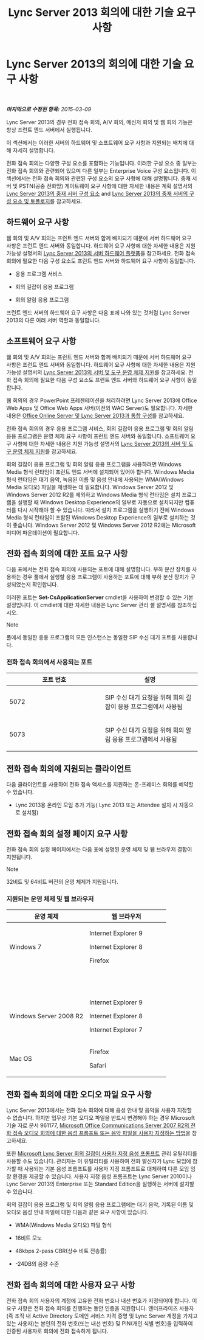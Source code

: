 ﻿---
title: Lync Server 2013 회의에 대한 기술 요구 사항
TOCTitle: 회의에 대한 기술 요구 사항
ms:assetid: 3c0d89e1-53e6-46d7-bf8c-491260b292ea
ms:mtpsurl: https://technet.microsoft.com/ko-kr/library/Gg425889(v=OCS.15)
ms:contentKeyID: 49303376
ms.date: 08/10/2015
mtps_version: v=OCS.15
ms.translationtype: HT
---

# Lync Server 2013의 회의에 대한 기술 요구 사항

 

_**마지막으로 수정된 항목:** 2015-03-09_

Lync Server 2013의 경우 전화 접속 회의, A/V 회의, 메신저 회의 및 웹 회의 기능은 항상 프런트 엔드 서버에서 실행됩니다.

이 섹션에서는 이러한 서버의 하드웨어 및 소프트웨어 요구 사항과 지원되는 배치에 대해 자세히 설명합니다.

전화 접속 회의는 다양한 구성 요소를 포함하는 기능입니다. 이러한 구성 요소 중 일부는 전화 접속 회의와 관련되어 있으며 다른 일부는 Enterprise Voice 구성 요소입니다. 이 섹션에서는 전화 접속 회의와 관련된 구성 요소의 요구 사항에 대해 설명합니다. 중재 서버 및 PSTN(공중 전화망) 게이트웨이 요구 사항에 대한 자세한 내용은 계획 설명서의 [Lync Server 2013의 중재 서버 구성 요소](lync-server-2013-mediation-server-component.md) and [Lync Server 2013의 중재 서버의 구성 요소 및 토폴로지](lync-server-2013-components-and-topologies-for-mediation-server.md)를 참고하세요.

## 하드웨어 요구 사항

웹 회의 및 A/V 회의는 프런트 엔드 서버와 함께 배치되기 때문에 서버 하드웨어 요구 사항은 프런트 엔드 서버와 동일합니다. 하드웨어 요구 사항에 대한 자세한 내용은 지원 가능성 설명서의 [Lync Server 2013의 서버 하드웨어 플랫폼](lync-server-2013-server-hardware-platforms.md)을 참고하세요. 전화 접속 회의에 필요한 다음 구성 요소도 프런트 엔드 서버와 하드웨어 요구 사항이 동일합니다.

  - 응용 프로그램 서비스

  - 회의 길잡이 응용 프로그램

  - 회의 알림 응용 프로그램

프런트 엔드 서버의 하드웨어 요구 사항은 다음 표에 나와 있는 것처럼 Lync Server 2013의 다른 여러 서버 역할과 동일합니다.

## 소프트웨어 요구 사항

웹 회의 및 A/V 회의는 프런트 엔드 서버와 함께 배치되기 때문에 서버 하드웨어 요구 사항은 프런트 엔드 서버와 동일합니다. 하드웨어 요구 사항에 대한 자세한 내용은 지원 가능성 설명서의 [Lync Server 2013의 서버 및 도구 운영 체제 지원](lync-server-2013-server-and-tools-operating-system-support.md)를 참고하세요. 전화 접속 회의에 필요한 다음 구성 요소도 프런트 엔드 서버와 하드웨어 요구 사항이 동일합니다.

웹 회의의 경우 PowerPoint 프레젠테이션을 처리하려면 Lync Server 2013에 Office Web Apps 및 Office Web Apps 서버(이전의 WAC Server)도 필요합니다. 자세한 내용은 [Office Online Server 및 Lync Server 2013과 통합 구성](lync-server-2013-enabling-office-web-apps-server-and-lync-server-2013.md)를 참고하세요.

전화 접속 회의의 경우 응용 프로그램 서비스, 회의 길잡이 응용 프로그램 및 회의 알림 응용 프로그램은 운영 체제 요구 사항이 프런트 엔드 서버와 동일합니다. 소프트웨어 요구 사항에 대한 자세한 내용은 지원 가능성 설명서의 [Lync Server 2013의 서버 및 도구 운영 체제 지원](lync-server-2013-server-and-tools-operating-system-support.md)를 참고하세요.

회의 길잡이 응용 프로그램 및 회의 알림 응용 프로그램을 사용하려면 Windows Media 형식 런타임이 프런트 엔드 서버에 설치되어 있어야 합니다. Windows Media 형식 런타임은 대기 음악, 녹음된 이름 및 음성 안내에 사용되는 WMA(Windows Media 오디오) 파일을 재생하는 데 필요합니다. Windows Server 2012 및 Windows Server 2012 R2를 제외하고 Windows Media 형식 런타임은 설치 프로그램을 실행할 때 Windows Desktop Experience의 일부로 자동으로 설치되지만 컴퓨터를 다시 시작해야 할 수 있습니다. 따라서 설치 프로그램을 실행하기 전에 Windows Media 형식 런타임이 포함된 Windows Desktop Experience의 일부로 설치하는 것이 좋습니다. Windows Server 2012 및 Windows Server 2012 R2에는 Microsoft 미디어 파운데이션이 필요합니다.

## 전화 접속 회의에 대한 포트 요구 사항

다음 표에서는 전화 접속 회의에 사용되는 포트에 대해 설명합니다. 부하 분산 장치를 사용하는 경우 풀에서 실행할 응용 프로그램이 사용하는 포트에 대해 부하 분산 장치가 구성되었는지 확인합니다.

이러한 포트는 **Set-CsApplicationServer** cmdlet을 사용하여 변경할 수 있는 기본 설정입니다. 이 cmdlet에 대한 자세한 내용은 Lync Server 관리 셸 설명서를 참조하십시오.


> [!NOTE]
> 풀에서 동일한 응용 프로그램의 모든 인스턴스는 동일한 SIP 수신 대기 포트를 사용합니다.



### 전화 접속 회의에서 사용되는 포트

<table>
<colgroup>
<col style="width: 50%" />
<col style="width: 50%" />
</colgroup>
<thead>
<tr class="header">
<th>포트 번호</th>
<th>설명</th>
</tr>
</thead>
<tbody>
<tr class="odd">
<td><p>5072</p></td>
<td><p>SIP 수신 대기 요청을 위해 회의 길잡이 응용 프로그램에서 사용됨</p></td>
</tr>
<tr class="even">
<td><p>5073</p></td>
<td><p>SIP 수신 대기 요청을 위해 회의 알림 응용 프로그램에서 사용됨</p></td>
</tr>
</tbody>
</table>


## 전화 접속 회의에 지원되는 클라이언트

다음 클라이언트를 사용하여 전화 접속 액세스를 지원하는 온-프레미스 회의를 예약할 수 있습니다.

  - Lync 2013용 온라인 모임 추가 기능( Lync 2013 또는 Attendee 설치 시 자동으로 설치됨)

## 전화 접속 회의 설정 페이지 요구 사항

전화 접속 회의 설정 페이지에서는 다음 표에 설명된 운영 체제 및 웹 브라우저 결합이 지원됩니다.


> [!NOTE]
> 32비트 및 64비트 버전의 운영 체제가 지원됩니다.



### 지원되는 운영 체제 및 웹 브라우저

<table>
<colgroup>
<col style="width: 50%" />
<col style="width: 50%" />
</colgroup>
<thead>
<tr class="header">
<th>운영 체제</th>
<th>웹 브라우저</th>
</tr>
</thead>
<tbody>
<tr class="odd">
<td><p>Windows 7</p></td>
<td><p>Internet Explorer 9</p>
<p>Internet Explorer 8</p>
<p>Firefox</p></td>
</tr>
<tr class="even">
<td> </td>
<td> </td>
</tr>
<tr class="odd">
<td> </td>
<td> </td>
</tr>
<tr class="even">
<td><p>Windows Server 2008 R2</p></td>
<td><p>Internet Explorer 9</p>
<p>Internet Explorer 8</p>
<p>Internet Explorer 7</p></td>
</tr>
<tr class="odd">
<td><p>Mac OS</p></td>
<td><p>Firefox</p>
<p>Safari</p></td>
</tr>
</tbody>
</table>


## 전화 접속 회의에 대한 오디오 파일 요구 사항

Lync Server 2013에서는 전화 접속 회의에 대해 음성 안내 및 음악을 사용자 지정할 수 없습니다. 하지만 업무상 기본 오디오 파일을 반드시 변경해야 하는 경우 Microsoft 기술 자료 문서 961177, [Microsoft Office Communications Server 2007 R2의 전화 접속 오디오 회의에 대한 음성 프롬프트 또는 음악 파일을 사용자 지정하는 방법](http://go.microsoft.com/fwlink/p/?linkid=3052%26kbid=961177)을 참고하세요.

또한 [Microsoft Lync Server 회의 길잡이 사용자 지정 음성 프롬프트](http://go.microsoft.com/fwlink/p/?linkid=396880) 관리 유틸리티를 사용할 수도 있습니다. 관리자는 이 유틸리티를 사용하여 전화 발신자가 Lync 모임에 참가할 때 사용되는 기본 음성 프롬프트를 사용자 지정 프롬프트로 대체하여 다른 모임 임장 환경을 제공할 수 있습니다. 사용자 지정 음성 프롬프트는 Lync Server 2010이나 Lync Server 2013의 Enterprise 또는 Standard Edition을 실행하는 서버에 설치할 수 있습니다.

회의 길잡이 응용 프로그램 및 회의 알림 응용 프로그램에는 대기 음악, 기록된 이름 및 오디오 음성 안내 파일에 대한 다음과 같은 요구 사항이 있습니다.

  - WMA(Windows Media 오디오) 파일 형식

  - 16비트 모노

  - 48kbps 2-pass CBR(상수 비트 전송률)

  - \-24DB의 음량 수준

## 전화 접속 회의에 대한 사용자 요구 사항

전화 접속 회의 사용자의 계정에 고유한 전화 번호나 내선 번호가 지정되어야 합니다. 이 요구 사항은 전화 접속 회의를 진행하는 동안 인증을 지원합니다. 엔터프라이즈 사용자(즉 조직 내 Active Directory 도메인 서비스 자격 증명 및 Lync Server 계정을 가지고 있는 사용자)는 본인의 전화 번호(또는 내선 번호) 및 PIN(개인 식별 번호)을 입력하여 인증된 사용자로 회의에 전화 접속하게 됩니다.

